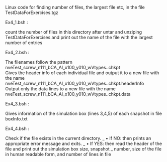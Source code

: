 Linux code for finding number of files, the largest file etc, in the file TestDataForExercises.tgz

Ex4_1.bsh :

 count the number of files in this directory after untar and unziping TestDataForExercises and print out the name of the file with the largest number of entries 
 
Ex4_2.bsh :

 The filenames follow the pattern \
 nveTest_screw_n111_bCA_Al_x100_y010_wVtypes.<snapshotNum>.chkpt \
 Gives the header info of each individual file and output it to a new file with the name \
 nveTest_screw_n111_bCA_Al_x100_y010_wVtypes.<snapshotNum>.chkpt.headerInfo \
 Output only the data lines to a new file with the name \
 nveTest_screw_n111_bCA_Al_x100_y010_wVtypes.<snapshotNum>.chkpt.data

Ex4_3.bsh :

  Gives information of the simulation box (lines 3,4,5) of each snapshot in file boxInfo.txt

Ex4_4.bsh :

  Check if the file exists in the current directory. _
  • If NO: then prints an appropriate error message and exits. _
  • If YES: then read the header of the file and print out the simulation box size, snapshot _
    number, size of the file in human readable form, and number of lines in file 
